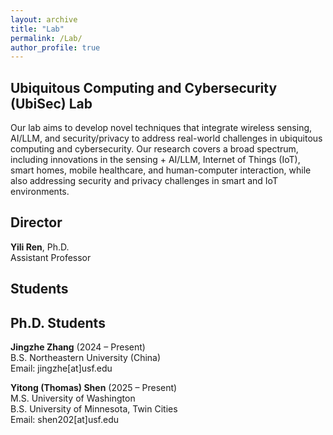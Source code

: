 ```yaml
---
layout: archive
title: "Lab"
permalink: /Lab/
author_profile: true
---
```


Ubiquitous Computing and Cybersecurity (UbiSec) Lab
------
Our lab aims to develop novel techniques that integrate wireless sensing, AI/LLM, and security/privacy to address real-world challenges in ubiquitous computing and cybersecurity. Our research covers a broad spectrum, including innovations in the sensing + AI/LLM, Internet of Things (IoT), smart homes, mobile healthcare, and human-computer interaction, while also addressing security and privacy challenges in smart and IoT environments.

Director
------
**Yili Ren**, Ph.D.     
Assistant Professor

Students
------

Ph.D. Students
------
**Jingzhe Zhang** (2024 – Present)     
B.S. Northeastern University (China)      
Email: jingzhe[at]usf.edu      

**Yitong (Thomas) Shen** (2025 – Present)     
M.S. University of Washington      
B.S. University of Minnesota, Twin Cities       
Email: shen202[at]usf.edu      



